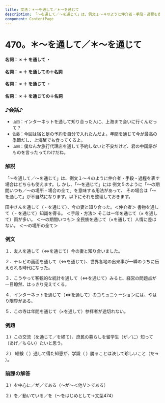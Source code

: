 ```yaml
---
title: 文法：＊～を通して／＊～を通じて
description: 「～を通して／～を通じて」は、例文１～４のように仲介者・手段・過程を表す場合はどちらも使えます。し かし、「～を通じて」には 例文５のように「～の期間いつも／～の場所・場合の全て」を意味する用法があって、 その場合は「～を通して」が不自然になります。以下にそれを整理しておきます。
component: ContentPage
---
```



# 470。＊～を通して／＊～を通じて
#### 名詞： × ＋ を通して ・
#### 名詞： × ＋ を通しての＋名詞  
#### 名詞： × ＋ を通じて ・
#### 名詞： × ＋ を通じての＋名詞  
### ♪会話♪
- `山田`：インターネットを通して知り合った人に、上海まで会いに行くんだって？
- `佐藤`：今回は宿と足の予約を自分で入れたんだよ。年間を通じて今が最高の季節だし、上海蟹でも食ってくるよ。
- `山田`：僕なんか旅行代理店を通して予約しないと不安だけど、君の中国語がものを言ったってわけだね。
### 解説
「～を通して／～を通じて」は、例文１～４のように仲介者・手段・過程を表す場合はどちらも使えます。し かし、「～を通じて」には 例文５のように「～の期間いつも／～の場所・場合の全て」を意味する用法があって、 その場合は「～を通して」が不自然になります。以下にそれを整理しておきます。

田中さんを通して（・を通じて）、今の妻と知り合った。＜仲介者＞ 書物を通して（・を通じて）知識を得る。 ＜手段・方法＞ そこは一年を通じて（× を通して）雨が多い。 ＜～の期間いつも＞ 全民族を通じて（×を通して）人情に差はない。 ＜～の場所の全て＞
### 例文
１．友人を通して（⇔を通じて）今の妻と知り合いました。

２．テレビの画面を通して（⇔を通じて）、世界各地の出来事が一瞬のうちに伝えられる時代になった。

３．こうやって客観的な統計を通して（⇔を通じて）みると、経営の問題点が一目瞭然、はっきり見えてくる。

４．インターネットを通じて（⇔を通して）のコミュニケーションには、やはり限界がある。

５．この寺は年間を通じて（×を通して）参拝者が途切れない。
### 例題
１）この交流（を通じて／を経て）、庶民の暮らしを留学生（が／に）知って（あげ／もらい）たいと思う。

２） 経験（ ）通して得た知恵が、学識（ ）勝ることは決して珍しいこと（だ→ ）。
### 前課の解答
１）を中心に／が／てある（～が～＜他Ｖ＞てある）

２）を／動いている／を（～をはじめとして→文型474）
